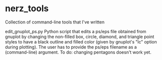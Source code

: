 # nerz_tools
Collection of command-line tools that I've written

edit_gnuplot_ps.py
Python script that edits a ps/eps file obtained from gnuplot by changing the non-filled box, circle, diamond, and triangle point styles to have a black outline and filled color (given by gnuplot's "lc" option during plotting).  The user has to provide the ps/eps filename as a (command-line) argument.  To do: changing pentagons doesn't work yet.

